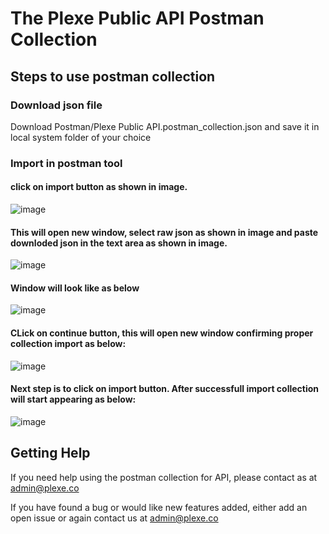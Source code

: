 # The Plexe Public API Postman Collection

## Steps to use postman collection

### Download json file

Download Postman/Plexe Public API.postman_collection.json and save it in local system folder of your choice

### Import in postman tool

#### click on import button as shown in image.

![image](https://user-images.githubusercontent.com/1689816/188057603-472cfbb1-c2f2-4c2e-9402-9f7556ab88c6.png)

#### This will open new window, select raw json as shown in image and paste downloded json in the text area as shown in image.

![image](https://user-images.githubusercontent.com/1689816/188057734-a7452099-8405-4dec-abc9-ae254e413e17.png)

#### Window will look like as below

![image](https://user-images.githubusercontent.com/1689816/188058003-2f114b1c-d126-494e-b7f5-15e732a604c5.png)


#### CLick on continue button, this will open new window confirming proper collection import as below:

![image](https://user-images.githubusercontent.com/1689816/188058668-65d1062c-4bef-4fd6-9d0e-ad3a3c913747.png)

#### Next step is to click on import button. After successfull import collection will start appearing as below:

![image](https://user-images.githubusercontent.com/1689816/188058820-6ea6016e-745f-4f6c-a05b-65877684122d.png)







## Getting Help

If you need help using the postman collection for API, please contact as at admin@plexe.co

If you have found a bug or would like new features added, either add an open issue or again contact us at admin@plexe.co


